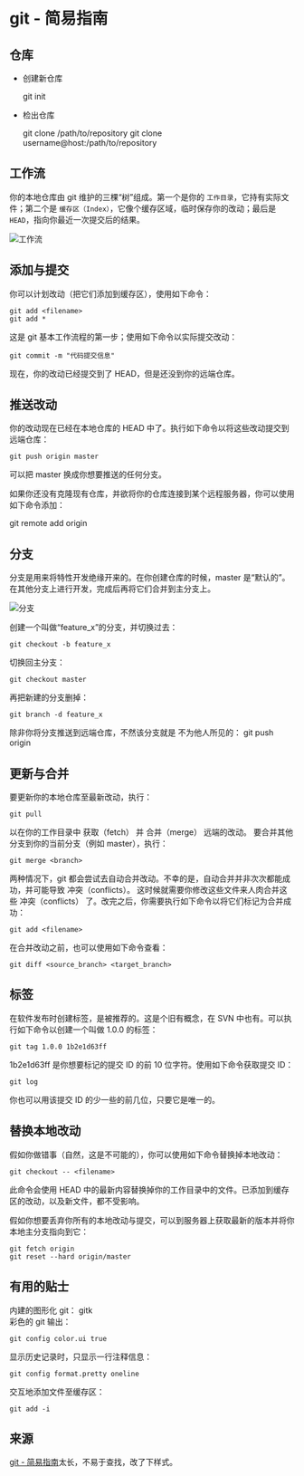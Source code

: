 # git - 简易指南
## 仓库

*  创建新仓库

    git init

*  检出仓库

    git clone /path/to/repository
    git clone username@host:/path/to/repository

## 工作流

你的本地仓库由 git 维护的三棵“树”组成。第一个是你的 `工作目录`，它持有实际文件；第二个是 `缓存区（Index）`，它像个缓存区域，临时保存你的改动；最后是 `HEAD`，指向你最近一次提交后的结果。

![工作流](/img/trees.png)

## 添加与提交

你可以计划改动（把它们添加到缓存区），使用如下命令：

    git add <filename>
    git add *

这是 git 基本工作流程的第一步；使用如下命令以实际提交改动：

    git commit -m "代码提交信息"

现在，你的改动已经提交到了 HEAD，但是还没到你的远端仓库。

## 推送改动

你的改动现在已经在本地仓库的 HEAD 中了。执行如下命令以将这些改动提交到远端仓库：

    git push origin master

可以把 master 换成你想要推送的任何分支。


如果你还没有克隆现有仓库，并欲将你的仓库连接到某个远程服务器，你可以使用如下命令添加：

git remote add origin <server>

##  分支

分支是用来将特性开发绝缘开来的。在你创建仓库的时候，master 是“默认的”。在其他分支上进行开发，完成后再将它们合并到主分支上。

![分支](/img/branches.png)

创建一个叫做“feature_x”的分支，并切换过去：

    git checkout -b feature_x

切换回主分支：

    git checkout master
再把新建的分支删掉：

    git branch -d feature_x

除非你将分支推送到远端仓库，不然该分支就是 不为他人所见的：
    git push origin <branch>

## 更新与合并

要更新你的本地仓库至最新改动，执行：

    git pull

以在你的工作目录中 获取（fetch） 并 合并（merge） 远端的改动。
要合并其他分支到你的当前分支（例如 master），执行：

    git merge <branch>

两种情况下，git 都会尝试去自动合并改动。不幸的是，自动合并并非次次都能成功，并可能导致 冲突（conflicts）。 这时候就需要你修改这些文件来人肉合并这些 冲突（conflicts） 了。改完之后，你需要执行如下命令以将它们标记为合并成功：

    git add <filename>

在合并改动之前，也可以使用如下命令查看：

    git diff <source_branch> <target_branch>

## 标签

在软件发布时创建标签，是被推荐的。这是个旧有概念，在 SVN 中也有。可以执行如下命令以创建一个叫做 1.0.0 的标签：

    git tag 1.0.0 1b2e1d63ff

1b2e1d63ff 是你想要标记的提交 ID 的前 10 位字符。使用如下命令获取提交 ID：

    git log

你也可以用该提交 ID 的少一些的前几位，只要它是唯一的。


## 替换本地改动
假如你做错事（自然，这是不可能的），你可以使用如下命令替换掉本地改动：

    git checkout -- <filename>
此命令会使用 HEAD 中的最新内容替换掉你的工作目录中的文件。已添加到缓存区的改动，以及新文件，都不受影响。

假如你想要丢弃你所有的本地改动与提交，可以到服务器上获取最新的版本并将你本地主分支指向到它：

    git fetch origin
    git reset --hard origin/master

## 有用的贴士

内建的图形化 git：
    gitk  
彩色的 git 输出：

    git config color.ui true
显示历史记录时，只显示一行注释信息：

    git config format.pretty oneline
交互地添加文件至缓存区：

    git add -i

## 来源

   [git - 简易指南](http://www.bootcss.com/p/git-guide/)太长，不易于查找，改了下样式。
